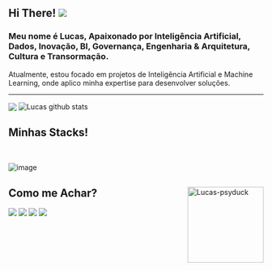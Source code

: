 ## Hi There! <img src="https://emojis.slackmojis.com/emojis/images/1482947228/1532/lightsaber.png?1482947228"/>
### Meu nome é Lucas, Apaixonado por Inteligência Artificial, Dados, Inovação, BI, Governança, Engenharia & Arquitetura, Cultura e Transormação.

Atualmente, estou focado em projetos de Inteligência Artificial e Machine Learning, onde aplico minha expertise para desenvolver soluções.


---
 <div>
  <img align="center" src="https://github-readme-stats.vercel.app/api/top-langs/?username=lfhillesheim&theme=dracula&hide_langs_below=1" />
 <img align="center" src="https://github-readme-stats.vercel.app/api?username=lfhillesheim&show_icons=true&theme=dracula&line_height=27" alt="Lucas github stats"/>
</div>

## Minhas Stacks! 


<div style="display: inline_block"><br>

![image](https://github.com/user-attachments/assets/6588f1d4-0b16-4c3d-8aa3-bd31eae95beb)

</div>
  
##

<img align="right" alt="Lucas-psyduck" src="https://media1.tenor.com/images/40004540d1314c615bba0696cb52aa6d/tenor.gif?itemid=21760771" height="150" >

## Como me Achar?

<div> 

<a href="https://discordapp.com/users/433435878959087635" target="_blank"><img src="https://img.shields.io/badge/Discord-7289DA?style=for-the-badge&logo=discord&logoColor=white" target="_blank"></a> <a href = "mailto:lucas.ferreira.hillesheim@gmail.com"><img src="https://img.shields.io/badge/-Gmail-%23333?style=for-the-badge&logo=gmail&logoColor=white" target="_blank"></a> <a href="https://www.linkedin.com/in/lfhillesheim/" target="_blank"><img src="https://img.shields.io/badge/LinkedIn-0077B5?style=for-the-badge&logo=linkedin&logoColor=white" target="_blank"></a> <a href = "https://open.spotify.com/user/lucas.ferreira.hillesheim"><img src="https://img.shields.io/badge/Spotify-1ED760?&style=for-the-badge&logo=spotify&logoColor=white" target="_blank">

 <br> <br> <br> <br> <br>
 

 
</div>
